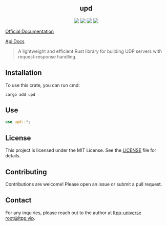 <center>

## upd

[![](https://img.shields.io/crates/v/upd.svg)](https://crates.io/crates/upd)
[![](https://docs.rs/upd/badge.svg)](https://docs.rs/upd)
[![](https://github.com/ltpp-universe/upd/workflows/Rust/badge.svg)](https://github.com/ltpp-universe/upd/actions?query=workflow:Rust)
[![](https://img.shields.io/crates/l/upd.svg)](./LICENSE)

</center>

[Official Documentation](https://docs.ltpp.vip/upd/)

[Api Docs](https://docs.rs/upd/latest/upd/)

> A lightweight and efficient Rust library for building UDP servers with request-response handling.

## Installation

To use this crate, you can run cmd:

```shell
cargo add upd
```

## Use

```rust
use upd::*;

```

## License

This project is licensed under the MIT License. See the [LICENSE](LICENSE) file for details.

## Contributing

Contributions are welcome! Please open an issue or submit a pull request.

## Contact

For any inquiries, please reach out to the author at [ltpp-universe <root@ltpp.vip>](mailto:root@ltpp.vip).
